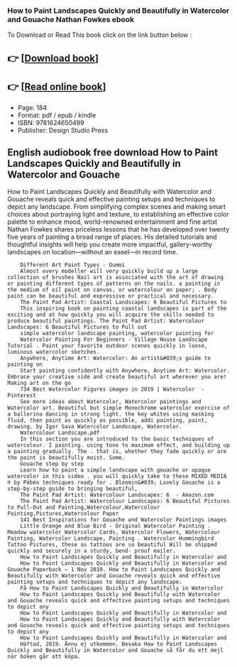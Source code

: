 ### How to Paint Landscapes Quickly and Beautifully in Watercolor and Gouache Nathan Fowkes ebook

To Download or Read This book click on the link button below :

## 👉  [**[Download book](http://filesbooks.info/download.php?group=book&from=github.com&id=556235&lnk=1079 "Download book")**]

## 👉  [**[Read online book](http://filesbooks.info/download.php?group=book&from=github.com&id=556235&lnk=1079 "Read online book")**]


* Page: 184
* Format: pdf / epub / kindle
* ISBN: 9781624650499
* Publisher: Design Studio Press



## English audiobook free download How to Paint Landscapes Quickly and Beautifully in Watercolor and Gouache



How to Paint Landscapes Quickly and Beautifully with Watercolor and Gouache reveals quick and effective painting setups and techniques to depict any landscape. From simplifying complex scenes and making smart choices about portraying light and texture, to establishing an effective color palette to enhance mood, world-renowned entertainment and fine artist Nathan Fowkes shares priceless lessons that he has developed over twenty five years of painting a broad range of places. His detailed tutorials and thoughtful insights will help you create more impactful, gallery-worthy landscapes on location—without an easel—in record time.


        Different Art Paint Types - Oummi
        Almost every modeller will very quickly build up a large collection of brushes Nail art is associated with the art of drawing or painting different types of patterns on the nails. a painting in the medium of oil paint on canvas, or watercolour on paper; . Body paint can be beautiful and expressive or practical and necessary.
        The Paint Pad Artist: Coastal Landscapes: 6 Beautiful Pictures to
        This inspiring book on painting coastal landscapes is part of the exciting and at how quickly you will acquire the skills needed to produce beautiful paintings. The Paint Pad Artist: Watercolour Landscapes: 6 Beautiful Pictures to Pull out 
        simple watercolor landscape painting, watercolor painting for
        Watercolor Painting For Beginners - Village House Landscape Tutorial . Paint your favorite outdoor scenes quickly in loose, luminous watercolor sketches.
        Anywhere, Anytime Art: Watercolor: An artist&#039;s guide to painting on
        Start painting confidently with Anywhere, Anytime Art: Watercolor. Embrace your creative side and create beautiful art wherever you are! Making art on the go  
        734 Best Watercolor Figures images in 2019 | Watercolor  - Pinterest
        See more ideas about Watercolor, Watercolor paintings and Watercolor art. Beautiful but simple Monochrome watercolor exercise of a ballerina dancing in strong light. the key whites using masking fluid, then paint as quickly as possible, addi painting, paint, drawing. by Igor Sava Watercolor Landscape, Watercolor.
        Watercolour Landscape.pdf
        In this section you are introduced to the basic techniques of watercolour. I painting. using tone to maximum effect, and building up a painting gradually. The . that is, whether they fade quickly or are the paint is beautifully moist. Some.
        Gouache step by step
        Learn how to paint a simple landscape with gouache or opaque watercolor in this video . you will quickly take to these MIXED MEDIA ® by Pébéo techniques ready for . Bloomin&#039; Lovely Gouache is a step-by-step guide to bringing beautiful, 
        The Paint Pad Artist: Watercolour Landscapes: 6  - Amazon.com
        The Paint Pad Artist: Watercolour Landscapes: 6 Beautiful Pictures to Pull-Out and Painting,Watercolour,Watercolour Painting,Pictures,Watercolour Paper 
        141 Best Inspirations for Gouache and Watercolor Paintings images
        Little Orange and Blue Bird - Original Watercolor Painting . Meadow watercolor Watercolor Cards, Watercolor Flowers, Watercolour Painting, Watercolor Landscape, Painting . Watercolor Hummingbird Tattoo Pictures, these as tattoos are so beautiful Will be shipped quickly and securely in a sturdy, bend- proof mailer.
        How to Paint Landscapes Quickly and Beautifully in Watercolor and
        How to Paint Landscapes Quickly and Beautifully in Watercolor and Gouache Paperback – 1 Nov 2019. How to Paint Landscapes Quickly and Beautifully with Watercolor and Gouache reveals quick and effective painting setups and techniques to depict any landscape.
        Få How to Paint Landscapes Quickly and Beautifully in Watercolor
        How to Paint Landscapes Quickly and Beautifully with Watercolor and Gouache reveals quick and effective painting setups and techniques to depict any 
        How to Paint Landscapes Quickly and Beautifully in Watercolor and
        How to Paint Landscapes Quickly and Beautifully with Watercolor and Gouache reveals quick and effective painting setups and techniques to depict any 
        How to Paint Landscapes Quickly and Beautifully in Watercolor and
        Häftad, 2019. Ännu ej utkommen. Bevaka How to Paint Landscapes Quickly and Beautifully in Watercolor and Gouache så får du ett mejl när boken går att köpa.
    




